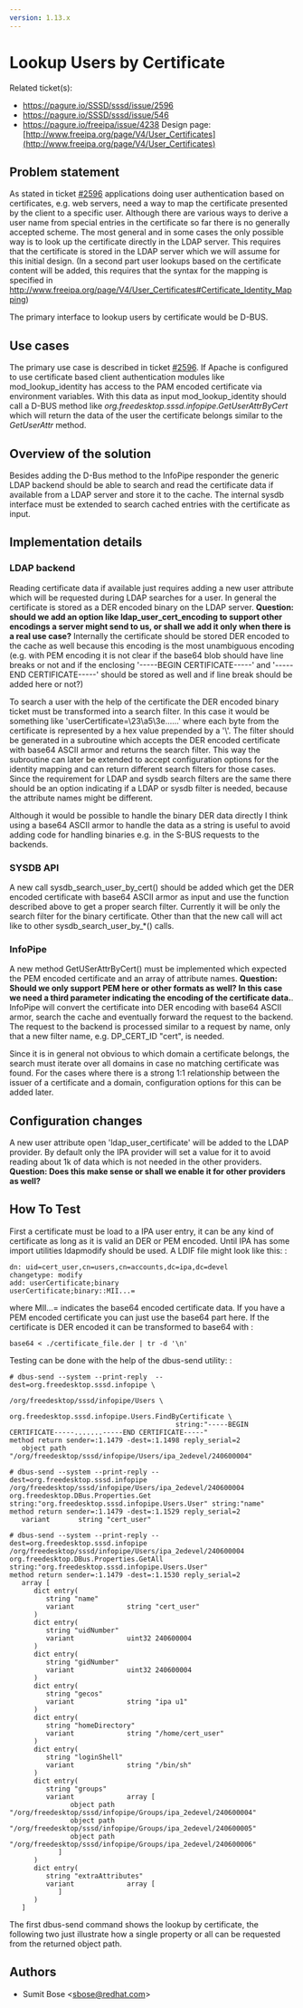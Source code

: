 ```yaml
---
version: 1.13.x
---
```


# Lookup Users by Certificate

Related ticket(s):

  - <https://pagure.io/SSSD/sssd/issue/2596>
  - <https://pagure.io/SSSD/sssd/issue/546>
  - <https://pagure.io/freeipa/issue/4238> Design page: [http://www.freeipa.org/page/V4/User_Certificates](http://www.freeipa.org/page/V4/User_Certificates)

## Problem statement

As stated in ticket [\#2596](https://pagure.io/SSSD/sssd/issue/2596) applications doing user authentication based on certificates, e.g. web servers, need a way to map the certificate presented by the client to a specific user. Although there are various ways to derive a user name from special entries in the certificate so far there is no generally accepted scheme. The most general and in some cases the only possible way is to look up the certificate directly in the LDAP server. This requires that the certificate is stored in the LDAP server which we will assume for this initial design. (In a second part user lookups based on the certificate content will be added, this requires that the syntax for the mapping is specified in [<http://www.freeipa.org/page/V4/User_Certificates#Certificate_Identity_Mapping>](http://www.freeipa.org/page/V4/User_Certificates#Certificate_Identity_Mapping))

The primary interface to lookup users by certificate would be D-BUS.

## Use cases

The primary use case is described in ticket [\#2596](https://pagure.io/SSSD/sssd/issue/2596). If Apache is configured to use certificate based client authentication modules like mod_lookup_identity has access to the PAM encoded certificate via environment variables. With this data as input mod_lookup_identity should call a D-BUS method like *org.freedesktop.sssd.infopipe.GetUserAttrByCert* which will return the data of the user the certificate belongs similar to the *GetUserAttr* method.

## Overview of the solution

Besides adding the D-Bus method to the InfoPipe responder the generic LDAP backend should be able to search and read the certificate data if available from a LDAP server and store it to the cache. The internal sysdb interface must be extended to search cached entries with the certificate as input.

## Implementation details

### LDAP backend

Reading certificate data if available just requires adding a new user attribute which will be requested during LDAP searches for a user. In general the certificate is stored as a DER encoded binary on the LDAP server. **Question: should we add an option like ldap_user_cert_encoding to support other encodings a server might send to us, or shall we add it only when there is a real use case?** Internally the certificate should be stored DER encoded to the cache as well because this encoding is the most unambiguous encoding (e.g. with PEM encoding it is not clear if the base64 blob should have line breaks or not and if the enclosing '-----BEGIN CERTIFICATE-----' and '-----END CERTIFICATE-----' should be stored as well and if line break should be added here or not?)

To search a user with the help of the certificate the DER encoded binary ticket must be transformed into a search filter. In this case it would be something like 'userCertificate=\\23\\a5\\3e......' where each byte from the certificate is represented by a hex value prepended by a '\\'. The filter should be generated in a subroutine which accepts the DER encoded certificate with base64 ASCII armor and returns the search filter. This way the subroutine can later be extended to accept configuration options for the identity mapping and can return different search filters for those cases. Since the requirement for LDAP and sysdb search filters are the same there should be an option indicating if a LDAP or sysdb filter is needed, because the attribute names might be different.

Although it would be possible to handle the binary DER data directly I think using a base64 ASCII armor to handle the data as a string is useful to avoid adding code for handling binaries e.g. in the S-BUS requests to the backends.

### SYSDB API

A new call sysdb_search_user_by_cert() should be added which get the DER encoded certificate with base64 ASCII armor as input and use the function described above to get a proper search filter. Currently it will be only the search filter for the binary certificate. Other than that the new call will act like to other sysdb_search_user_by_\*() calls.

### InfoPipe

A new method GetUSerAttrByCert() must be implemented which expected the PEM encoded certificate and an array of attribute names. **Question: Should we only support PEM here or other formats as well? In this case we need a third parameter indicating the encoding of the certificate data.**. InfoPipe will convert the certificate into DER encoding with base64 ASCII armor, search the cache and eventually forward the request to the backend. The request to the backend is processed similar to a request by name, only that a new filter name, e.g. DP_CERT_ID "cert", is needed.

Since it is in general not obvious to which domain a certificate belongs, the search must iterate over all domains in case no matching certificate was found. For the cases where there is a strong 1:1 relationship between the issuer of a certificate and a domain, configuration options for this can be added later.

## Configuration changes

A new user attribute open 'ldap_user_certificate' will be added to the LDAP provider. By default only the IPA provider will set a value for it to avoid reading about 1k of data which is not needed in the other providers. **Question: Does this make sense or shall we enable it for other providers as well?**

## How To Test

First a certificate must be load to a IPA user entry, it can be any kind of certificate as long as it is valid an DER or PEM encoded. Until IPA has some import utilities ldapmodify should be used. A LDIF file might look like this: :

    dn: uid=cert_user,cn=users,cn=accounts,dc=ipa,dc=devel
    changetype: modify
    add: userCertificate;binary
    userCertificate;binary::MII...=

where MII...= indicates the base64 encoded certificate data. If you have a PEM encoded certificate you can just use the base64 part here. If the certificate is DER encoded it can be transformed to base64 with :

    base64 < ./certificate_file.der | tr -d '\n'

Testing can be done with the help of the dbus-send utility: :

    # dbus-send --system --print-reply  --dest=org.freedesktop.sssd.infopipe \
                                             /org/freedesktop/sssd/infopipe/Users \
                                             org.freedesktop.sssd.infopipe.Users.FindByCertificate \
                                             string:"-----BEGIN CERTIFICATE-----.......-----END CERTIFICATE-----"
    method return sender=:1.1479 -dest=:1.1498 reply_serial=2
       object path "/org/freedesktop/sssd/infopipe/Users/ipa_2edevel/240600004"
    
    # dbus-send --system --print-reply --dest=org.freedesktop.sssd.infopipe /org/freedesktop/sssd/infopipe/Users/ipa_2edevel/240600004 org.freedesktop.DBus.Properties.Get string:"org.freedesktop.sssd.infopipe.Users.User" string:"name"
    method return sender=:1.1479 -dest=:1.1529 reply_serial=2
       variant       string "cert_user"
    
    # dbus-send --system --print-reply --dest=org.freedesktop.sssd.infopipe /org/freedesktop/sssd/infopipe/Users/ipa_2edevel/240600004 org.freedesktop.DBus.Properties.GetAll string:"org.freedesktop.sssd.infopipe.Users.User"
    method return sender=:1.1479 -dest=:1.1530 reply_serial=2
       array [
          dict entry(
             string "name"
             variant             string "cert_user"
          )
          dict entry(
             string "uidNumber"
             variant             uint32 240600004
          )
          dict entry(
             string "gidNumber"
             variant             uint32 240600004
          )
          dict entry(
             string "gecos"
             variant             string "ipa u1"
          )
          dict entry(
             string "homeDirectory"
             variant             string "/home/cert_user"
          )
          dict entry(
             string "loginShell"
             variant             string "/bin/sh"
          )
          dict entry(
             string "groups"
             variant             array [
                   object path "/org/freedesktop/sssd/infopipe/Groups/ipa_2edevel/240600004"
                   object path "/org/freedesktop/sssd/infopipe/Groups/ipa_2edevel/240600005"
                   object path "/org/freedesktop/sssd/infopipe/Groups/ipa_2edevel/240600006"
                ]
          )
          dict entry(
             string "extraAttributes"
             variant             array [
                ]
          )
       ]

The first dbus-send command shows the lookup by certificate, the following two just illustrate how a single property or all can be requested from the returned object path.

## Authors

  - Sumit Bose \<sbose@redhat.com\>
